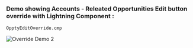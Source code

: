 
### Demo showing Accounts - Releated Opportunities **Edit** button override with Lightning Component :

```OpptyEditOverride.cmp```

![Override Demo 2](./button-override-related.gif)


